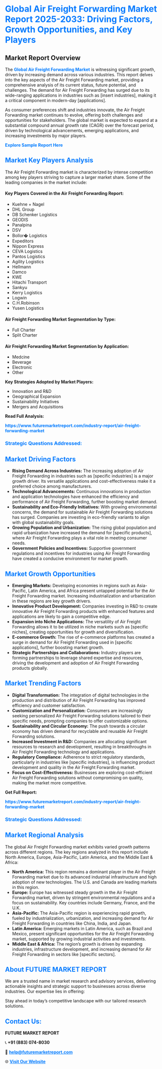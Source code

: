 <h1 style="color: #007BFF;">Global Air Freight Forwarding Market Report 2025-2033: Driving Factors, Growth Opportunities, and Key Players</h1>

<section id="overview">
<h2>Market Report Overview</h2>
<p>The <a href="https://www.futuremarketreport.com/industry-report/air-freight-forwarding-market" style="color: #007BFF; text-decoration: none;"><strong>Global Air Freight Forwarding Market</strong></a> is witnessing significant growth, driven by increasing demand across various industries. This report delves into the key aspects of the Air Freight Forwarding market, providing a comprehensive analysis of its current status, future potential, and challenges. The demand for Air Freight Forwarding has surged due to its wide-ranging applications in industries such as [insert industries], making it a critical component in modern-day [applications].</p>
<p>As consumer preferences shift and industries innovate, the Air Freight Forwarding market continues to evolve, offering both challenges and opportunities for stakeholders. The global market is expected to expand at a substantial compound annual growth rate (CAGR) over the forecast period, driven by technological advancements, emerging applications, and increasing investments by major players.</p>
</section>

<section id="overview">
<p><a href="https://www.futuremarketreport.com/request-sample/reportId=100375" style="color: #007BFF; text-decoration: none;"><strong>Explore Sample Report Here</strong></a></p>
</section>

<section id="key-players">
<h2 style="color: #007BFF;">Market Key Players Analysis</h2>
<p>The Air Freight Forwarding market is characterized by intense competition among key players striving to capture a larger market share. Some of the leading companies in the market include:</p>
<h4>Key Players Covered in the Air Freight Forwarding Report:</h4>
<ul><li>Kuehne + Nagel</li><li>DHL Group</li><li>DB Schenker Logistics</li><li>GEODIS</li><li>Panalpina</li><li>DSV</li><li>Bollor� Logistics</li><li>Expeditors</li><li>Nippon Express</li><li>CEVA Logistics</li><li>Pantos Logistics</li><li>Agility Logistics</li><li>Hellmann</li><li>Damco</li><li>KWE</li><li>Hitachi Transport</li><li>Sankyu</li><li>Kerry Logistics</li><li>Logwin</li><li>C.H.Robinson</li><li>Yusen Logistics</li></ul>
<h4>Air Freight Forwarding Market Segmentation by Type:</h4>
<ul><li>Full Charter</li><li>Split Charter</li></ul>

<h4>Air Freight Forwarding Market Segmentation by Application:</h4>
<ul><li>Medcine</li><li>Beverage</li><li>Electronic</li><li>Other</li></ul>
<p><strong>Key Strategies Adopted by Market Players:</strong></p>
<ul>
<li>Innovation and R&D</li>
<li>Geographical Expansion</li>
<li>Sustainability Initiatives</li>
<li>Mergers and Acquisitions</li>
</ul>
</section>

<section>
<p><strong>Read Full Analysis: </strong></p><a href="https://www.futuremarketreport.com/industry-report/air-freight-forwarding-market" style="color: #007BFF; text-decoration: none;"><strong>https://www.futuremarketreport.com/industry-report/air-freight-forwarding-market</strong></a>
<h3 style="color: #007BFF;">Strategic Questions Addressed:</h3>
</section>

<section id="driving-factors">
<h2 style="color: #007BFF;">Market Driving Factors</h2>
<ul>
<li><strong>Rising Demand Across Industries:</strong> The increasing adoption of Air Freight Forwarding in industries such as [specific industries] is a major growth driver. Its versatile applications and cost-effectiveness make it a preferred choice among manufacturers.</li>
<li><strong>Technological Advancements:</strong> Continuous innovations in production and application technologies have enhanced the efficiency and performance of Air Freight Forwarding, further boosting market demand.</li>
<li><strong>Sustainability and Eco-Friendly Initiatives:</strong> With growing environmental concerns, the demand for sustainable Air Freight Forwarding solutions has surged. Companies are investing in eco-friendly variants to align with global sustainability goals.</li>
<li><strong>Growing Population and Urbanization:</strong> The rising global population and rapid urbanization have increased the demand for [specific products], where Air Freight Forwarding plays a vital role in meeting consumer needs.</li>
<li><strong>Government Policies and Incentives:</strong> Supportive government regulations and incentives for industries using Air Freight Forwarding have created a conducive environment for market growth.</li>
</ul>
</section>

<section id="growth-opportunities">
<h2 style="color: #007BFF;">Market Growth Opportunities</h2>
<ul>
<li><strong>Emerging Markets:</strong> Developing economies in regions such as Asia-Pacific, Latin America, and Africa present untapped potential for the Air Freight Forwarding market. Increasing industrialization and urbanization in these regions are key growth drivers.</li>
<li><strong>Innovative Product Development:</strong> Companies investing in R&D to create innovative Air Freight Forwarding products with enhanced features and applications are likely to gain a competitive edge.</li>
<li><strong>Expansion into Niche Applications:</strong> The versatility of Air Freight Forwarding allows it to be utilized in niche markets such as [specific niches], creating opportunities for growth and diversification.</li>
<li><strong>E-commerce Growth:</strong> The rise of e-commerce platforms has created a surge in demand for Air Freight Forwarding used in [specific applications], further boosting market growth.</li>
<li><strong>Strategic Partnerships and Collaborations:</strong> Industry players are forming partnerships to leverage shared expertise and resources, driving the development and adoption of Air Freight Forwarding products globally.</li>
</ul>
</section>

<section id="trending-factors">
<h2 style="color: #007BFF;">Market Trending Factors</h2>
<ul>
<li><strong>Digital Transformation:</strong> The integration of digital technologies in the production and distribution of Air Freight Forwarding has improved efficiency and customer satisfaction.</li>
<li><strong>Customization and Personalization:</strong> Consumers are increasingly seeking personalized Air Freight Forwarding solutions tailored to their specific needs, prompting companies to offer customizable options.</li>
<li><strong>Sustainability and Circular Economy:</strong> The push towards a circular economy has driven demand for recyclable and reusable Air Freight Forwarding solutions.</li>
<li><strong>Increased Investment in R&D:</strong> Companies are allocating significant resources to research and development, resulting in breakthroughs in Air Freight Forwarding technology and applications.</li>
<li><strong>Regulatory Compliance:</strong> Adherence to strict regulatory standards, particularly in industries like [specific industries], is influencing product development and quality in the Air Freight Forwarding market.</li>
<li><strong>Focus on Cost-Effectiveness:</strong> Businesses are exploring cost-efficient Air Freight Forwarding solutions without compromising on quality, making the market more competitive.</li>
</ul>
</section>

<section>
<p><strong>Get Full Report: </strong></p><a href="https://www.futuremarketreport.com/industry-report/air-freight-forwarding-market" style="color: #007BFF; text-decoration: none;"><strong>https://www.futuremarketreport.com/industry-report/air-freight-forwarding-market</strong></a>
<h3 style="color: #007BFF;">Strategic Questions Addressed:</h3>
</section>


<section id="regional-analysis">
<h2 style="color: #007BFF;">Market Regional Analysis</h2>
<p>The global Air Freight Forwarding market exhibits varied growth patterns across different regions. The key regions analyzed in this report include North America, Europe, Asia-Pacific, Latin America, and the Middle East & Africa:</p>
<ul>
<li><strong>North America:</strong> This region remains a dominant player in the Air Freight Forwarding market due to its advanced industrial infrastructure and high adoption of new technologies. The U.S. and Canada are leading markets in this region.</li>
<li><strong>Europe:</strong> Europe has witnessed steady growth in the Air Freight Forwarding market, driven by stringent environmental regulations and a focus on sustainability. Key countries include Germany, France, and the U.K.</li>
<li><strong>Asia-Pacific:</strong> The Asia-Pacific region is experiencing rapid growth, fueled by industrialization, urbanization, and increasing demand for Air Freight Forwarding in countries like China, India, and Japan.</li>
<li><strong>Latin America:</strong> Emerging markets in Latin America, such as Brazil and Mexico, present significant opportunities for the Air Freight Forwarding market, supported by growing industrial activities and investments.</li>
<li><strong>Middle East & Africa:</strong> The region’s growth is driven by expanding industries, infrastructure development, and increasing demand for Air Freight Forwarding in sectors like [specific sectors].</li>
</ul>
</section>

<footer>
<h2 style="color: #007BFF;">About FUTURE MARKET REPORT</h2>
<p>We are a trusted name in market research and advisory services, delivering actionable insights and strategic support to businesses across diverse industries. Our expertise lies in offering:</p>

<p>Stay ahead in today’s competitive landscape with our tailored research solutions.</p>

<h2 style="color: #007BFF;">Contact Us:</h2>
<p><strong>FUTURE MARKET REPORT</strong></p>
<p>📞 <strong>+91 (883) 074-8030</strong></p>
<p>📧 <strong><a href="mailto:help@futuremarketreport.com" style="color: #007BFF;">help@futuremarketreport.com</a></strong></p>
<p>🌐 <strong><a href="https://www.futuremarketreport.com/" style="color: #007BFF;">Visit Our Website</a></strong></p>
</footer>